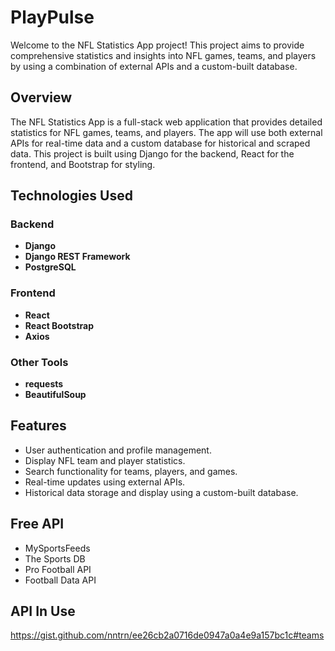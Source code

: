 # PlayPulse

Welcome to the NFL Statistics App project! This project aims to provide comprehensive statistics and insights into NFL games, teams, and players by using a combination of external APIs and a custom-built database.


## Overview
The NFL Statistics App is a full-stack web application that provides detailed statistics for NFL games, teams, and players. The app will use both external APIs for real-time data and a custom database for historical and scraped data. This project is built using Django for the backend, React for the frontend, and Bootstrap for styling.

## Technologies Used
### Backend
- **Django**
- **Django REST Framework**
- **PostgreSQL**

### Frontend
- **React**
- **React Bootstrap**
- **Axios**

### Other Tools
- **requests**
- **BeautifulSoup**

## Features
- User authentication and profile management.
- Display NFL team and player statistics.
- Search functionality for teams, players, and games.
- Real-time updates using external APIs.
- Historical data storage and display using a custom-built database.

## Free API
- MySportsFeeds
- The Sports DB
- Pro Football API
- Football Data API


## API In Use
https://gist.github.com/nntrn/ee26cb2a0716de0947a0a4e9a157bc1c#teams
